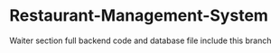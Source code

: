 # Restaurant-Management-System
Waiter section full backend code and database file include this branch
